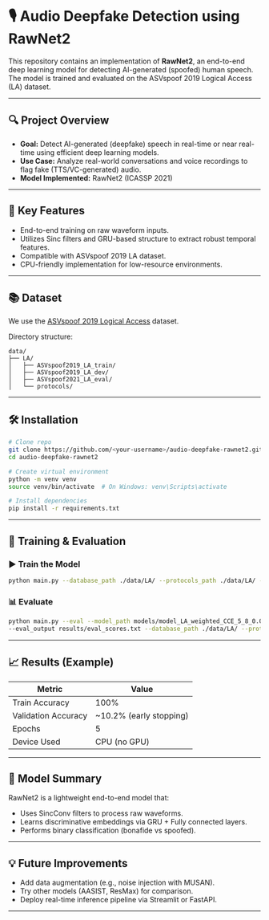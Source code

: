 # 🎙️ Audio Deepfake Detection using RawNet2

This repository contains an implementation of **RawNet2**, an end-to-end deep learning model for detecting AI-generated (spoofed) human speech. The model is trained and evaluated on the ASVspoof 2019 Logical Access (LA) dataset.

---

## 🔍 Project Overview

- **Goal:** Detect AI-generated (deepfake) speech in real-time or near real-time using efficient deep learning models.
- **Use Case:** Analyze real-world conversations and voice recordings to flag fake (TTS/VC-generated) audio.
- **Model Implemented:** RawNet2 (ICASSP 2021)

---

## 📌 Key Features

- End-to-end training on raw waveform inputs.
- Utilizes Sinc filters and GRU-based structure to extract robust temporal features.
- Compatible with ASVspoof 2019 LA dataset.
- CPU-friendly implementation for low-resource environments.

---

## 📚 Dataset

We use the [ASVspoof 2019 Logical Access](https://datashare.is.ed.ac.uk/handle/10283/3336) dataset.

Directory structure:
```
data/
├── LA/
│   ├── ASVspoof2019_LA_train/
│   ├── ASVspoof2019_LA_dev/
│   ├── ASVspoof2021_LA_eval/
│   └── protocols/
```

---

## 🛠️ Installation

```bash
# Clone repo
git clone https://github.com/<your-username>/audio-deepfake-rawnet2.git
cd audio-deepfake-rawnet2

# Create virtual environment
python -m venv venv
source venv/bin/activate  # On Windows: venv\Scripts\activate

# Install dependencies
pip install -r requirements.txt
```

---

## 🚀 Training & Evaluation

### ▶️ Train the Model
```bash
python main.py --database_path ./data/LA/ --protocols_path ./data/LA/ --num_epochs 5
```

### 📊 Evaluate
```bash
python main.py --eval --model_path models/model_LA_weighted_CCE_5_8_0.0001/epoch_4.pth \
--eval_output results/eval_scores.txt --database_path ./data/LA/ --protocols_path ./data/LA/
```

---

## 📈 Results (Example)

| Metric        | Value     |
|---------------|-----------|
| Train Accuracy | 100%      |
| Validation Accuracy | ~10.2% (early stopping) |
| Epochs        | 5         |
| Device Used   | CPU (no GPU) |

---

## 🧠 Model Summary

RawNet2 is a lightweight end-to-end model that:
- Uses SincConv filters to process raw waveforms.
- Learns discriminative embeddings via GRU + Fully connected layers.
- Performs binary classification (bonafide vs spoofed).

---

## 💡 Future Improvements

- Add data augmentation (e.g., noise injection with MUSAN).
- Try other models (AASIST, ResMax) for comparison.
- Deploy real-time inference pipeline via Streamlit or FastAPI.

---
